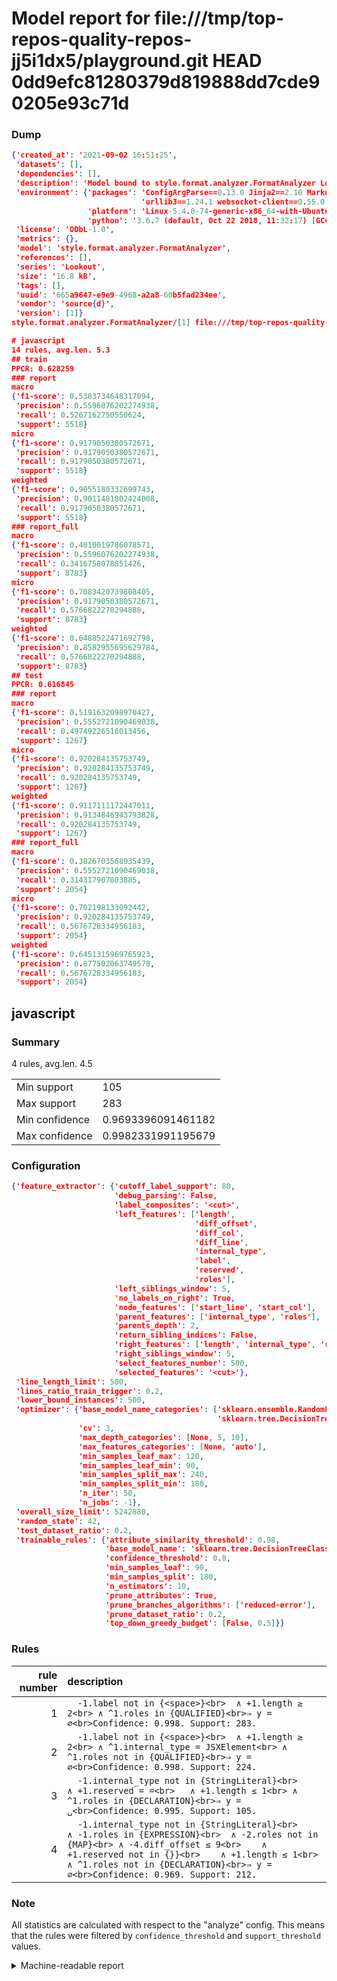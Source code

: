 # Model report for file:///tmp/top-repos-quality-repos-jj5i1dx5/playground.git HEAD 0dd9efc81280379d819888dd7cde90205e93c71d

### Dump

```json
{'created_at': '2021-09-02 16:51:25',
 'datasets': [],
 'dependencies': [],
 'description': 'Model bound to style.format.analyzer.FormatAnalyzer Lookout analyzer.',
 'environment': {'packages': 'ConfigArgParse==0.13.0 Jinja2==2.10 MarkupSafe==1.1.1 PyStemmer==1.3.0 PyYAML==5.1 Pympler==0.5 SQLAlchemy==1.2.10 SQLAlchemy-Utils==0.33.3 asdf==2.3.2 bblfsh==2.12.7 boto==2.49.0 boto3==1.9.130 botocore==1.12.130 cachetools==2.0.1 certifi==2019.3.9 chardet==3.0.4 clint==0.5.1 docker==3.7.0 docker-pycreds==0.4.0 dulwich==0.19.11 grpcio==1.19.0 grpcio-tools==1.19.0 humanfriendly==4.16.1 humanize==0.5.1 idna==2.8 jmespath==0.9.4 jsonschema==2.6.0 lookout-sdk==0.4.1 lookout-sdk-ml==0.19.0 lookout-style==0.2.0 lz4==2.1.6 modelforge==0.12.1 numpy==1.16.2 packaging==19.0 pandas==0.22.0 pip==19.0.3 protobuf==3.7.0 psycopg2-binary==2.7.5 pygtrie==2.3 pyparsing==2.3.1 python-dateutil==2.8.0 python-igraph==0.7.1.post6 pytz==2019.1 requests==2.21.0 requirements-parser==0.2.0 scikit-learn==0.20.1 scikit-optimize==0.5.2 scipy==1.2.1 semantic-version==2.6.0 setuptools==40.8.0 six==1.12.0 smart-open==1.8.1 sourced-ml==0.8.2 spdx==2.5.0 stringcase==1.2.0 tabulate==0.8.2 tqdm==4.31.1 '
                             'urllib3==1.24.1 websocket-client==0.55.0 xxhash==1.3.0',
                 'platform': 'Linux-5.4.0-74-generic-x86_64-with-Ubuntu-18.04-bionic',
                 'python': '3.6.7 (default, Oct 22 2018, 11:32:17) [GCC 8.2.0]'},
 'license': 'ODbL-1.0',
 'metrics': {},
 'model': 'style.format.analyzer.FormatAnalyzer',
 'references': [],
 'series': 'Lookout',
 'size': '16.8 kB',
 'tags': [],
 'uuid': '665a9647-e9e9-4968-a2a8-60b5fad234ee',
 'vendor': 'source{d}',
 'version': [1]}
style.format.analyzer.FormatAnalyzer/[1] file:///tmp/top-repos-quality-repos-jj5i1dx5/playground.git 0dd9efc81280379d819888dd7cde90205e93c71d

# javascript
14 rules, avg.len. 5.3
## train
PPCR: 0.628259
### report
macro
{'f1-score': 0.5383734648317094,
 'precision': 0.5596076202274938,
 'recall': 0.5267162750550624,
 'support': 5518}
micro
{'f1-score': 0.9179050380572671,
 'precision': 0.9179050380572671,
 'recall': 0.9179050380572671,
 'support': 5518}
weighted
{'f1-score': 0.9055180332699743,
 'precision': 0.9011481802424008,
 'recall': 0.9179050380572671,
 'support': 5518}
### report_full
macro
{'f1-score': 0.4010019786078571,
 'precision': 0.5596076202274938,
 'recall': 0.3416758078851426,
 'support': 8783}
micro
{'f1-score': 0.7083420739808405,
 'precision': 0.9179050380572671,
 'recall': 0.5766822270294888,
 'support': 8783}
weighted
{'f1-score': 0.6488522471692798,
 'precision': 0.8582955695629784,
 'recall': 0.5766822270294888,
 'support': 8783}
## test
PPCR: 0.616845
### report
macro
{'f1-score': 0.5191632098970427,
 'precision': 0.5552721090469038,
 'recall': 0.49749226516013456,
 'support': 1267}
micro
{'f1-score': 0.920284135753749,
 'precision': 0.920284135753749,
 'recall': 0.920284135753749,
 'support': 1267}
weighted
{'f1-score': 0.9117111172447011,
 'precision': 0.9134846943793828,
 'recall': 0.920284135753749,
 'support': 1267}
### report_full
macro
{'f1-score': 0.3826703568935439,
 'precision': 0.5552721090469038,
 'recall': 0.314317907803885,
 'support': 2054}
micro
{'f1-score': 0.702198133092442,
 'precision': 0.920284135753749,
 'recall': 0.5676728334956183,
 'support': 2054}
weighted
{'f1-score': 0.6451315969765923,
 'precision': 0.877502063749578,
 'recall': 0.5676728334956183,
 'support': 2054}
```

## javascript
### Summary
4 rules, avg.len. 4.5

| | |
|-|-|
|Min support|105|
|Max support|283|
|Min confidence|0.9693396091461182|
|Max confidence|0.9982331991195679|

### Configuration

```json
{'feature_extractor': {'cutoff_label_support': 80,
                       'debug_parsing': False,
                       'label_composites': '<cut>',
                       'left_features': ['length',
                                         'diff_offset',
                                         'diff_col',
                                         'diff_line',
                                         'internal_type',
                                         'label',
                                         'reserved',
                                         'roles'],
                       'left_siblings_window': 5,
                       'no_labels_on_right': True,
                       'node_features': ['start_line', 'start_col'],
                       'parent_features': ['internal_type', 'roles'],
                       'parents_depth': 2,
                       'return_sibling_indices': False,
                       'right_features': ['length', 'internal_type', 'reserved', 'roles'],
                       'right_siblings_window': 5,
                       'select_features_number': 500,
                       'selected_features': '<cut>'},
 'line_length_limit': 500,
 'lines_ratio_train_trigger': 0.2,
 'lower_bound_instances': 500,
 'optimizer': {'base_model_name_categories': ['sklearn.ensemble.RandomForestClassifier',
                                              'sklearn.tree.DecisionTreeClassifier'],
               'cv': 3,
               'max_depth_categories': [None, 5, 10],
               'max_features_categories': [None, 'auto'],
               'min_samples_leaf_max': 120,
               'min_samples_leaf_min': 90,
               'min_samples_split_max': 240,
               'min_samples_split_min': 180,
               'n_iter': 50,
               'n_jobs': -1},
 'overall_size_limit': 5242880,
 'random_state': 42,
 'test_dataset_ratio': 0.2,
 'trainable_rules': {'attribute_similarity_threshold': 0.98,
                     'base_model_name': 'sklearn.tree.DecisionTreeClassifier',
                     'confidence_threshold': 0.8,
                     'min_samples_leaf': 90,
                     'min_samples_split': 180,
                     'n_estimators': 10,
                     'prune_attributes': True,
                     'prune_branches_algorithms': ['reduced-error'],
                     'prune_dataset_ratio': 0.2,
                     'top_down_greedy_budget': [False, 0.5]}}
```

### Rules

| rule number | description |
|----:|:-----|
| 1 | `  -1.label not in {<space>}<br>	∧ +1.length ≥ 2<br>	∧ ^1.roles in {QUALIFIED}<br>⇒ y = ∅<br>Confidence: 0.998. Support: 283.` |
| 2 | `  -1.label not in {<space>}<br>	∧ +1.length ≥ 2<br>	∧ ^1.internal_type = JSXElement<br>	∧ ^1.roles not in {QUALIFIED}<br>⇒ y = ∅<br>Confidence: 0.998. Support: 224.` |
| 3 | `  -1.internal_type not in {StringLiteral}<br>	∧ +1.reserved = =<br>	∧ +1.length ≤ 1<br>	∧ ^1.roles in {DECLARATION}<br>⇒ y = ␣<br>Confidence: 0.995. Support: 105.` |
| 4 | `  -1.internal_type not in {StringLiteral}<br>	∧ -1.roles in {EXPRESSION}<br>	∧ -2.roles not in {MAP}<br>	∧ -4.diff_offset ≤ 9<br>	∧ +1.reserved not in {}}<br>	∧ +1.length ≤ 1<br>	∧ ^1.roles not in {DECLARATION}<br>⇒ y = ∅<br>Confidence: 0.969. Support: 212.` |

### Note
All statistics are calculated with respect to the "analyze" config. This means that the rules were filtered by
`confidence_threshold` and `support_threshold` values.

<details>
    <summary>Machine-readable report</summary>
```json
{"javascript": {"avg_rule_len": 4.5, "max_conf": 0.9982331991195679, "max_support": 283, "min_conf": 0.9693396091461182, "min_support": 105, "num_rules": 4}}
```
</details>

